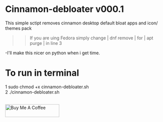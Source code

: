 # Cinnamon-debloater v000.1
 This simple sctipt removes cinnamon desktop default bloat apps and icon/ themes pack
 
>> If you are  uing Fedora simply change | dnf remove |  for | apt purge | in line 3

-I'll make this nicer on python when i get time.

# To run in terminal
1 sudo chmod +x cinnamon-debloater.sh \
2  ./cinnamon-debloater.sh

\
<a href="https://www.buymeacoffee.com/acidburn" target="_blank"><img src="https://cdn.buymeacoffee.com/buttons/default-orange.png" alt="Buy Me A Coffee" height="41" width="174"></a>
